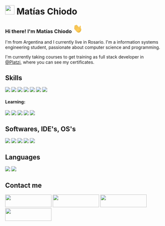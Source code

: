 # <img src="./images/matiaschiodo-icon.png" width="30" height="30"> Matías Chiodo
### Hi there! I'm Matías Chiodo <img src="./images/Hi.gif" width="30" height="30">

I'm from Argentina and I currently live in Rosario. I'm a information systems engineering student, passionate about computer science and programming.

I'm currently taking courses to get training as full stack developer in [@Platzi](https://platzi.com/p/matiaschiodo/), where you can see my certificates.

## Skills

<img src="https://img.shields.io/badge/-HTML5-E34F26?logo=html5&logoColor=white"> <img src="https://img.shields.io/badge/-CSS-1572B6?logo=css3&logoColor=white"> <img src="https://img.shields.io/badge/-JavaScript-F7DF1E?logo=javascript&logoColor=white"> <img src="https://img.shields.io/badge/-Webpack-8DD6F9?logo=webpack&logoColor=white"> <img src="https://img.shields.io/badge/-NPM-CB3837?logo=npm&logoColor=white"> <img src="https://img.shields.io/badge/-MySQL-4479A1?logo=mysql&logoColor=white"> <img src="https://img.shields.io/badge/-Git-F05032?logo=git&logoColor=white">

#### Learning:

<img src="https://img.shields.io/badge/-ReactJs-61DAFB?logo=react&logoColor=white"> <img src="https://img.shields.io/badge/-Node-339933?logo=node.js&logoColor=white"> <img src="https://img.shields.io/badge/-Express-000000?logo=express&logoColor=white"> <img src="https://img.shields.io/badge/-PostgreSQL-4169E1?logo=postgresql&logoColor=white"> <img src="https://img.shields.io/badge/-MongoDB-47A248?logo=mongodb&logoColor=white">

## Softwares, IDE's, OS's

<img src="https://img.shields.io/badge/-Insomnia-5849BE?logo=insomnia&logoColor=white"> <img src="https://img.shields.io/badge/-Postman-FF6C37?logo=postman&logoColor=white"> <img src="https://img.shields.io/badge/-VSCode-007ACC?logo=visualstudio&logoColor=white"> <img src="https://img.shields.io/badge/-Windows-0078D6?logo=windows&logoColor=white"> <img src="https://img.shields.io/badge/-Linux-FCC624?logo=linux&logoColor=white">

## Languages

<img src="https://img.shields.io/badge/-Spanish (Native)-blue"> <img src="https://img.shields.io/badge/-English (A2)-red">

## Contact me
<a href="https://platzi.com/p/matiaschiodo/" target="_blank"><img src="https://img.shields.io/badge/PLATZI-%2388d88.svg?&style=for-the-badge&logo=platzi&logoColor=white" height="41" width="150"></a>
<a href="https://matiaschiodo.netlify.app/" target="_blank"><img src="https://img.shields.io/badge/CV WEB-%23000000.svg?&style=for-the-badge&logo=netlify&logoColor=white" height="41" width="150"></a>
<a href="mailto:matiaschiodo@gmail.com" target="_blank"><img src="https://img.shields.io/badge/MAIL-%23cc5555.svg?&style=for-the-badge&logo=gmail&logoColor=white" height="41" width="150"></a>
<a href="https://www.linkedin.com/in/matias-chiodo-308056194/" target="_blank"><img src="https://img.shields.io/badge/linkedin-%230077B5.svg?&style=for-the-badge&logo=linkedin&logoColor=white" height="41" width="150"></a> 

